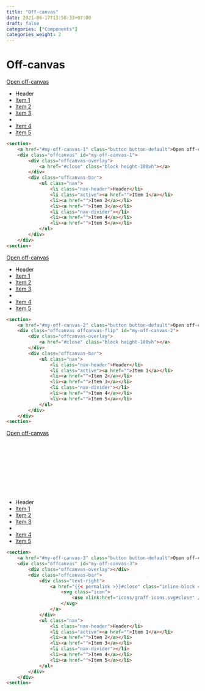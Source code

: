 ```yaml
---
title: "Off-canvas"
date: 2021-06-17T13:58:33+07:00
draft: false
categories: ["Components"]
categories_weight: 2
---
```


# Off-canvas

<section>
    <a href="{{< permalink >}}#my-off-canvas-1" class="button button-default">Open off-canvas</a>
    <div class="offcanvas" id="my-off-canvas-1">
        <div class="offcanvas-overlay">
            <a href="{{< permalink >}}#close" class="block height-100vh"></a>
        </div>
        <div class="offcanvas-bar">
            <ul class="nav">
                <li class="nav-header">Header</li>
                <li class="active"><a href="">Item 1</a></li>
                <li><a href="">Item 2</a></li>
                <li><a href="">Item 3</a></li>
                <li class="nav-divider"></li>
                <li><a href="">Item 4</a></li>
                <li><a href="">Item 5</a></li>
            </ul>
        </div>
    </div>
<section>

``` html
<section>
    <a href="#my-off-canvas-1" class="button button-default">Open off-canvas</a>
    <div class="offcanvas" id="my-off-canvas-1">
        <div class="offcanvas-overlay">
            <a href="#close" class="block height-100vh"></a>
        </div>
        <div class="offcanvas-bar">
            <ul class="nav">
                <li class="nav-header">Header</li>
                <li class="active"><a href="">Item 1</a></li>
                <li><a href="">Item 2</a></li>
                <li><a href="">Item 3</a></li>
                <li class="nav-divider"></li>
                <li><a href="">Item 4</a></li>
                <li><a href="">Item 5</a></li>
            </ul>
        </div>
    </div>
<section>
```

<section>
    <a href="{{< permalink >}}#my-off-canvas-2" class="button button-default">Open off-canvas</a>
    <div class="offcanvas offcanvas-flip" id="my-off-canvas-2">
        <div class="offcanvas-overlay">
            <a href="{{< permalink >}}#close" class="block height-100vh"></a>
        </div>
        <div class="offcanvas-bar">
            <ul class="nav">
                <li class="nav-header">Header</li>
                <li class="active"><a href="">Item 1</a></li>
                <li><a href="">Item 2</a></li>
                <li><a href="">Item 3</a></li>
                <li class="nav-divider"></li>
                <li><a href="">Item 4</a></li>
                <li><a href="">Item 5</a></li>
            </ul>
        </div>
    </div>
<section>

``` html
<section>
    <a href="#my-off-canvas-2" class="button button-default">Open off-canvas</a>
    <div class="offcanvas offcanvas-flip" id="my-off-canvas-2">
        <div class="offcanvas-overlay">
            <a href="#close" class="block height-100vh"></a>
        </div>
        <div class="offcanvas-bar">
            <ul class="nav">
                <li class="nav-header">Header</li>
                <li class="active"><a href="">Item 1</a></li>
                <li><a href="">Item 2</a></li>
                <li><a href="">Item 3</a></li>
                <li class="nav-divider"></li>
                <li><a href="">Item 4</a></li>
                <li><a href="">Item 5</a></li>
            </ul>
        </div>
    </div>
<section>
```

<section>
    <a href="{{< permalink >}}#my-off-canvas-3" class="button button-default">Open off-canvas</a>
    <div class="offcanvas" id="my-off-canvas-3">
        <div class="offcanvas-overlay"></div>
        <div class="offcanvas-bar">
            <div class="text-right">
                <a href="{{< permalink >}}#close" class="inline-block color-primary-dark:hover">
                    <svg class="icon">
                        <use xlink:href="icons/graff-icons.svg#close" />
                    </svg>
                </a>
            </div>
            <ul class="nav">
                <li class="nav-header">Header</li>
                <li class="active"><a href="">Item 1</a></li>
                <li><a href="">Item 2</a></li>
                <li><a href="">Item 3</a></li>
                <li class="nav-divider"></li>
                <li><a href="">Item 4</a></li>
                <li><a href="">Item 5</a></li>
            </ul>
        </div>
    </div>
<section>

``` html
<section>
    <a href="#my-off-canvas-3" class="button button-default">Open off-canvas</a>
    <div class="offcanvas" id="my-off-canvas-3">
        <div class="offcanvas-overlay"></div>
        <div class="offcanvas-bar">
            <div class="text-right">
                <a href="{{< permalink >}}#close" class="inline-block color-primary-dark:hover">
                    <svg class="icon">
                        <use xlink:href="icons/graff-icons.svg#close" />
                    </svg>
                </a>
            </div>
            <ul class="nav">
                <li class="nav-header">Header</li>
                <li class="active"><a href="">Item 1</a></li>
                <li><a href="">Item 2</a></li>
                <li><a href="">Item 3</a></li>
                <li class="nav-divider"></li>
                <li><a href="">Item 4</a></li>
                <li><a href="">Item 5</a></li>
            </ul>
        </div>
    </div>
<section>
```